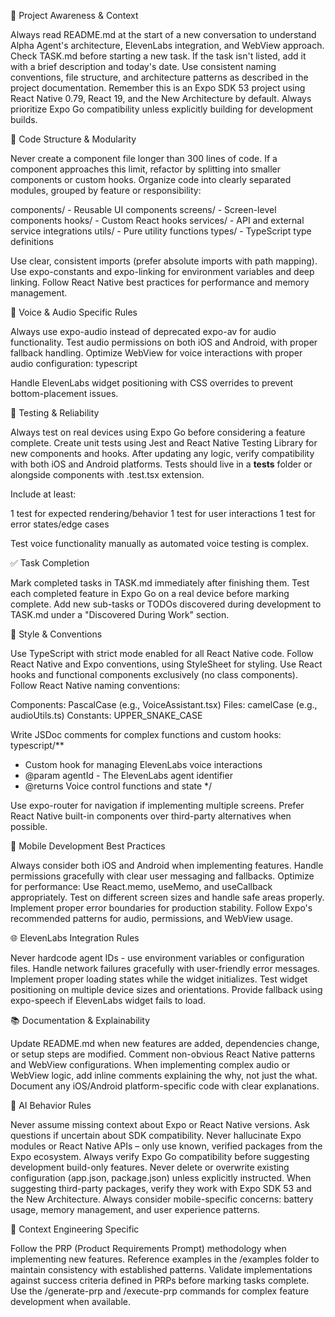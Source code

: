 🔄 Project Awareness & Context

Always read README.md at the start of a new conversation to understand Alpha Agent's architecture, ElevenLabs integration, and WebView approach.
Check TASK.md before starting a new task. If the task isn't listed, add it with a brief description and today's date.
Use consistent naming conventions, file structure, and architecture patterns as described in the project documentation.
Remember this is an Expo SDK 53 project using React Native 0.79, React 19, and the New Architecture by default.
Always prioritize Expo Go compatibility unless explicitly building for development builds.

🧱 Code Structure & Modularity

Never create a component file longer than 300 lines of code. If a component approaches this limit, refactor by splitting into smaller components or custom hooks.
Organize code into clearly separated modules, grouped by feature or responsibility:

components/ - Reusable UI components
screens/ - Screen-level components
hooks/ - Custom React hooks
services/ - API and external service integrations
utils/ - Pure utility functions
types/ - TypeScript type definitions


Use clear, consistent imports (prefer absolute imports with path mapping).
Use expo-constants and expo-linking for environment variables and deep linking.
Follow React Native best practices for performance and memory management.

🎤 Voice & Audio Specific Rules

Always use expo-audio instead of deprecated expo-av for audio functionality.
Test audio permissions on both iOS and Android, with proper fallback handling.
Optimize WebView for voice interactions with proper audio configuration:
typescript<WebView
  mediaPlaybackRequiresUserAction={false}
  allowsInlineMediaPlaybook={true}
  javaScriptEnabled={true}
/>

Handle ElevenLabs widget positioning with CSS overrides to prevent bottom-placement issues.

🧪 Testing & Reliability

Always test on real devices using Expo Go before considering a feature complete.
Create unit tests using Jest and React Native Testing Library for new components and hooks.
After updating any logic, verify compatibility with both iOS and Android platforms.
Tests should live in a __tests__ folder or alongside components with .test.tsx extension.

Include at least:

1 test for expected rendering/behavior
1 test for user interactions
1 test for error states/edge cases




Test voice functionality manually as automated voice testing is complex.

✅ Task Completion

Mark completed tasks in TASK.md immediately after finishing them.
Test each completed feature in Expo Go on a real device before marking complete.
Add new sub-tasks or TODOs discovered during development to TASK.md under a "Discovered During Work" section.

📎 Style & Conventions

Use TypeScript with strict mode enabled for all React Native code.
Follow React Native and Expo conventions, using StyleSheet for styling.
Use React hooks and functional components exclusively (no class components).
Follow React Native naming conventions:

Components: PascalCase (e.g., VoiceAssistant.tsx)
Files: camelCase (e.g., audioUtils.ts)
Constants: UPPER_SNAKE_CASE


Write JSDoc comments for complex functions and custom hooks:
typescript/**
 * Custom hook for managing ElevenLabs voice interactions
 * @param agentId - The ElevenLabs agent identifier
 * @returns Voice control functions and state
 */

Use expo-router for navigation if implementing multiple screens.
Prefer React Native built-in components over third-party alternatives when possible.

📱 Mobile Development Best Practices

Always consider both iOS and Android when implementing features.
Handle permissions gracefully with clear user messaging and fallbacks.
Optimize for performance: Use React.memo, useMemo, and useCallback appropriately.
Test on different screen sizes and handle safe areas properly.
Implement proper error boundaries for production stability.
Follow Expo's recommended patterns for audio, permissions, and WebView usage.

🌐 ElevenLabs Integration Rules

Never hardcode agent IDs - use environment variables or configuration files.
Handle network failures gracefully with user-friendly error messages.
Implement proper loading states while the widget initializes.
Test widget positioning on multiple device sizes and orientations.
Provide fallback using expo-speech if ElevenLabs widget fails to load.

📚 Documentation & Explainability

Update README.md when new features are added, dependencies change, or setup steps are modified.
Comment non-obvious React Native patterns and WebView configurations.
When implementing complex audio or WebView logic, add inline comments explaining the why, not just the what.
Document any iOS/Android platform-specific code with clear explanations.

🧠 AI Behavior Rules

Never assume missing context about Expo or React Native versions. Ask questions if uncertain about SDK compatibility.
Never hallucinate Expo modules or React Native APIs – only use known, verified packages from the Expo ecosystem.
Always verify Expo Go compatibility before suggesting development build-only features.
Never delete or overwrite existing configuration (app.json, package.json) unless explicitly instructed.
When suggesting third-party packages, verify they work with Expo SDK 53 and the New Architecture.
Always consider mobile-specific concerns: battery usage, memory management, and user experience patterns.

🎯 Context Engineering Specific

Follow the PRP (Product Requirements Prompt) methodology when implementing new features.
Reference examples in the /examples folder to maintain consistency with established patterns.
Validate implementations against success criteria defined in PRPs before marking tasks complete.
Use the /generate-prp and /execute-prp commands for complex feature development when available.

